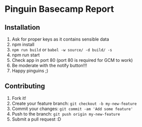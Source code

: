 # Pinguin Basecamp Report

## Installation

1. Ask for proper keys as it contains sensible data
2. npm install
3. `npm run build` or `babel -w source/ -d build/ -s`
4. npm run start
5. Check app in port 80 (port 80 is required for GCM to work)
7. Be moderate with the notify button!!!
6. Happy pinguins ;)


## Contributing
1. Fork it!
2. Create your feature branch: `git checkout -b my-new-feature`
3. Commit your changes: `git commit -am 'Add some feature'`
4. Push to the branch: `git push origin my-new-feature`
5. Submit a pull request :D
